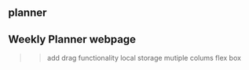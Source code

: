 ## planner
Weekly Planner webpage 
-------
>> add drag functionality
>> local storage
>> mutiple colums flex box